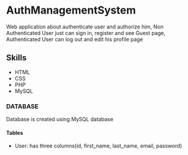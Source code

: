 # AuthManagementSystem
Web application about authenticate user and authorize him,
Non Authenticated User just can sign in, register and see Guest page,
Authenticated User can log out and edit his profile page

## Skills
* HTML
* CSS
* PHP
* MySQL

### DATABASE
Database is created using MySQL database
#### Tables
* User: has three columns(id, first_name, last_name, email, password) 
